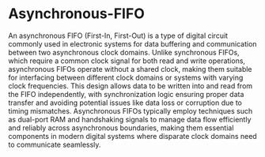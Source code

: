 # Asynchronous-FIFO
An asynchronous FIFO (First-In, First-Out) is a type of digital circuit commonly used in electronic systems for data buffering and communication between two asynchronous clock domains. Unlike synchronous FIFOs, which require a common clock signal for both read and write operations, asynchronous FIFOs operate without a shared clock, making them suitable for interfacing between different clock domains or systems with varying clock frequencies. This design allows data to be written into and read from the FIFO independently, with synchronization logic ensuring proper data transfer and avoiding potential issues like data loss or corruption due to timing mismatches. Asynchronous FIFOs typically employ techniques such as dual-port RAM and handshaking signals to manage data flow efficiently and reliably across asynchronous boundaries, making them essential components in modern digital systems where disparate clock domains need to communicate seamlessly.

